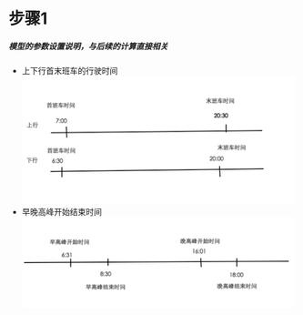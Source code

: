 # 步骤1
##### 模型的参数设置说明，与后续的计算直接相关
* 上下行首末班车的行驶时间
![](/assets/step1.png)
* 早晚高峰开始结束时间
![](/assets/step2.png)